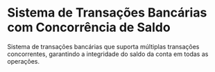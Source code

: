 # Sistema de Transações Bancárias com Concorrência de Saldo
Sistema de transações bancárias que suporta múltiplas transações concorrentes, garantindo a integridade do saldo da conta em todas as operações.
